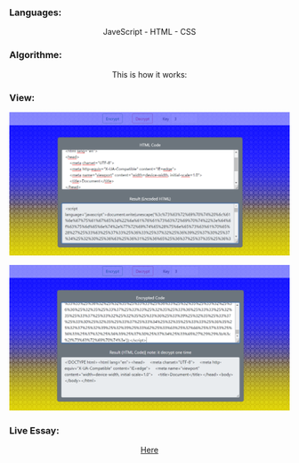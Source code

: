 <h3 align="left">Languages:</h3>
<div align="center">
   <p align="center">JaveScript - HTML - CSS</p>
</div>
<h3 align="left">Algorithme:</h3>
<div align="center">
   <p align="center">This is how it works:</p>
   <p align="center"></p>
</div>
<h3 align="left">View:</h3>
<div align="center">
   <p align="center"><img src="./forReadme/1.png" alt="Encrypt"></p>
   <p align="center"><img src="./forReadme/2.png" alt="Decrypt"></p>
</div>
<h3 align="left">Live Essay:</h3>
<div align="center">
   <p align="center"><a href="url">Here</a></p>
</div>